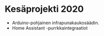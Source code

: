 # Kesäprojekti 2020

- Arduino-pohjainen infrapunakaukosäädin.
- Home Assistant -purrkkaintegraatiot
